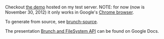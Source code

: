 Checkout [the demo](http://test.darinki.net/tech-hangout/brunch-and-filesystem-api/index.html) hosted on my test server. NOTE: for now (now is November 30, 2012) it only works in Google's [Chrome browser](http://www.google.com/chrome/).

To generate from source, see [brunch-source](https://github.com/valera-rozuvan/Tech-Hangout/tree/master/brunch-and-filesystem-api/brunch-source).

The presentation [Brunch and FileSystem API](https://docs.google.com/presentation/d/1qW8D3S9-louUq96HCoWv65WlqnsKfjVNn0OMn48hSXw/edit) can be found on Google Docs.

